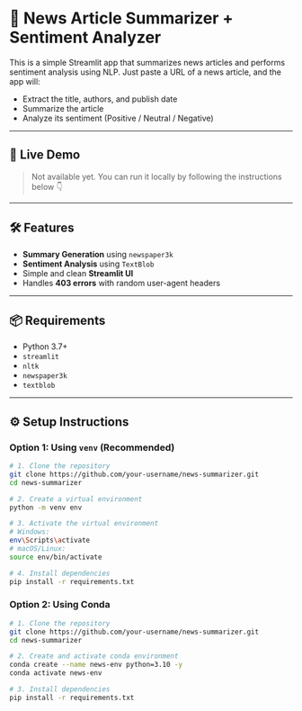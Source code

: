 # 📰 News Article Summarizer + Sentiment Analyzer

This is a simple Streamlit app that summarizes news articles and performs sentiment analysis using NLP. Just paste a URL of a news article, and the app will:
- Extract the title, authors, and publish date  
- Summarize the article  
- Analyze its sentiment (Positive / Neutral / Negative)

---

## 🚀 Live Demo

> Not available yet. You can run it locally by following the instructions below 👇

---

## 🛠️ Features

- **Summary Generation** using `newspaper3k`
- **Sentiment Analysis** using `TextBlob`
- Simple and clean **Streamlit UI**
- Handles **403 errors** with random user-agent headers

---

## 📦 Requirements

- Python 3.7+
- `streamlit`
- `nltk`
- `newspaper3k`
- `textblob`

---

## ⚙️ Setup Instructions

### Option 1: Using `venv` (Recommended)

```bash
# 1. Clone the repository
git clone https://github.com/your-username/news-summarizer.git
cd news-summarizer

# 2. Create a virtual environment
python -m venv env

# 3. Activate the virtual environment
# Windows:
env\Scripts\activate
# macOS/Linux:
source env/bin/activate

# 4. Install dependencies
pip install -r requirements.txt
```

### Option 2: Using Conda 
```bash
# 1. Clone the repository
git clone https://github.com/your-username/news-summarizer.git
cd news-summarizer

# 2. Create and activate conda environment
conda create --name news-env python=3.10 -y
conda activate news-env

# 3. Install dependencies
pip install -r requirements.txt

